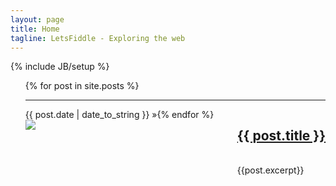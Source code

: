 ```yaml
---
layout: page
title: Home
tagline: LetsFiddle - Exploring the web
---
```

{% include JB/setup %}



<ul class="posts">
  {% for post in site.posts %} 
  <hr />
<div class="span4" style="float:left;">
<span>{{ post.date | date_to_string }}</span> &raquo;
<br />
<img src="{{post.dpic}}" />
</div>

<div class="span8" style="float:right;">
     <h2><a href="{{ BASE_PATH }}{{ post.url }}">{{ post.title }}</a></h2>
	<br />{{post.excerpt}}
  </div>
 
  {% endfor %}
</ul>
